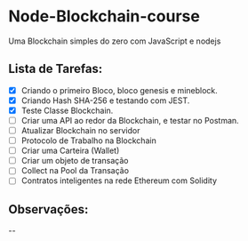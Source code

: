 ﻿# Node-Blockchain-course
 
Uma Blockchain simples do zero com JavaScript e nodejs

## Lista de Tarefas:

- [x] Criando o primeiro Bloco, bloco genesis e mineblock.
- [x] Criando Hash SHA-256 e testando com JEST.
- [x] Teste Classe Blockchain. 
- [ ] Criar uma API ao redor da Blockchain, e testar no Postman.
- [ ] Atualizar Blockchain no servidor
- [ ] Protocolo de Trabalho na Blockchain
- [ ] Criar uma Carteira (Wallet)
- [ ] Criar um objeto de transação
- [ ] Collect na Pool da Transação 
- [ ] Contratos inteligentes na rede Ethereum com Solidity

## Observações:
--








